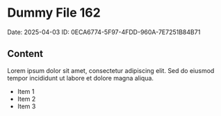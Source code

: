 # Dummy File 162

Date: 2025-04-03
ID: 0ECA6774-5F97-4FDD-960A-7E7251B84B71

## Content

Lorem ipsum dolor sit amet, consectetur adipiscing elit.
Sed do eiusmod tempor incididunt ut labore et dolore magna aliqua.

* Item 1
* Item 2
* Item 3

